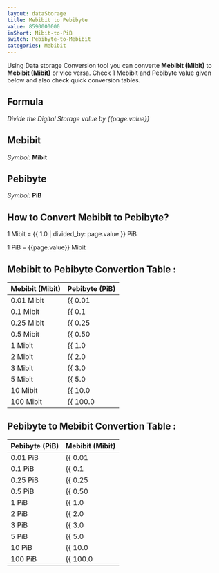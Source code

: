 ```yaml
---
layout: dataStorage
title: Mebibit to Pebibyte
value: 8590000000
inShort: Mibit-to-PiB
switch: Pebibyte-to-Mebibit
categories: Mebibit
---
```


Using Data storage Conversion tool you can converte **Mebibit (Mibit)** to **Mebibit (Mibit)** or vice versa. Check 1 Mebibit and Pebibyte value given below and also check quick conversion tables.

## Formula
*Divide the Digital Storage value by {{page.value}}*

## Mebibit
*Symbol:* **Mibit**

## Pebibyte
*Symbol:* **PiB**

## How to Convert Mebibit to Pebibyte?

1 Mibit = {{ 1.0 | divided_by: page.value }} PiB

1 PiB = {{page.value}} Mibit


## Mebibit to Pebibyte Convertion Table :

| Mebibit (Mibit) | Pebibyte (PiB) |
| ---- | ---- |
| 0.01 Mibit | {{ 0.01 | divided_by: page.value | round: 12 }} PiB |
| 0.1 Mibit | {{ 0.1 | divided_by: page.value | round: 12 }} PiB |
| 0.25 Mibit | {{ 0.25 | divided_by: page.value | round: 12 }} PiB |
| 0.5 Mibit | {{ 0.50 | divided_by: page.value | round: 12 }} PiB |
| 1 Mibit | {{ 1.0 | divided_by: page.value | round: 12 }} PiB |
| 2 Mibit | {{ 2.0 | divided_by: page.value | round: 12 }} PiB |
| 3 Mibit | {{ 3.0 | divided_by: page.value | round: 12 }} PiB |
| 5 Mibit | {{ 5.0 | divided_by: page.value | round: 12 }} PiB |
| 10 Mibit | {{ 10.0 | divided_by: page.value | round: 12 }} PiB |
| 100 Mibit | {{ 100.0 | divided_by: page.value | round: 12 }} PiB |

## Pebibyte to Mebibit Convertion Table :

| Pebibyte (PiB) | Mebibit (Mibit) |
| ---- | ---- |
| 0.01 PiB | {{ 0.01 | times: page.value | round: 12 }} Mibit |
| 0.1 PiB | {{ 0.1 | times: page.value | round: 12 }} Mibit |
| 0.25 PiB | {{ 0.25 | times: page.value | round: 12 }} Mibit |
| 0.5 PiB | {{ 0.50 | times: page.value | round: 12 }} Mibit |
| 1 PiB | {{ 1.0 | times: page.value | round: 12 }} Mibit |
| 2 PiB | {{ 2.0 | times: page.value | round: 12 }} Mibit |
| 3 PiB | {{ 3.0 | times: page.value | round: 12 }} Mibit |
| 5 PiB | {{ 5.0 | times: page.value | round: 12 }} Mibit |
| 10 PiB | {{ 10.0 | times: page.value | round: 12 }} Mibit |
| 100 PiB | {{ 100.0 | times: page.value | round: 12 }} Mibit |


<script>
document.getElementById('selectInput')[7].selected = true
document.getElementById('selectOutput')[21].selected = true
</script>
